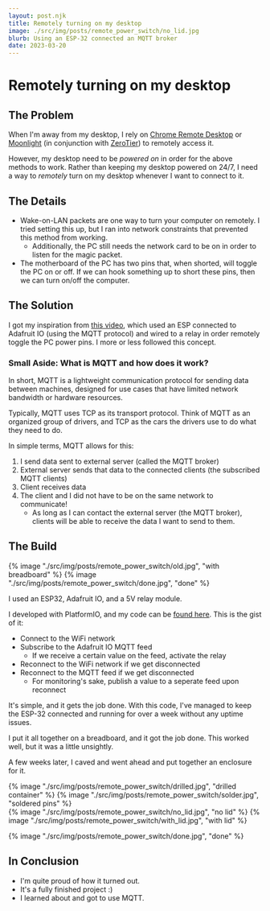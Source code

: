 ```yaml
---
layout: post.njk
title: Remotely turning on my desktop
image: ./src/img/posts/remote_power_switch/no_lid.jpg
blurb: Using an ESP-32 connected an MQTT broker
date: 2023-03-20
---
```

# Remotely turning on my desktop

## The Problem
When I'm away from my desktop, I rely on [Chrome Remote Desktop](https://remotedesktop.google.com/) or [Moonlight](https://moonlight-stream.org/) (in conjunction with [ZeroTier](https://www.zerotier.com/)) to remotely access it.

However, my desktop need to be *powered on* in order for the above methods to work. Rather than keeping my desktop powered on 24/7, 
I need a way to *remotely* turn on my desktop whenever I want to connect to it.

## The Details
* Wake-on-LAN packets are one way to turn your computer on remotely. I tried setting this up, but I ran into network constraints that prevented this method from working.
    * Additionally, the PC still needs the network card to be on in order to listen for the magic packet.
* The motherboard of the PC has two pins that, when shorted, will toggle the PC on or off. If we can hook something up to short these pins, then we can turn
on/off the computer. 

## The Solution
I got my inspiration from [this video](https://www.youtube.com/watch?v=msQVvrFOUlw), which used an ESP connected to Adafruit IO (using the MQTT protocol) 
and wired to a relay in order remotely toggle the PC power pins. I more or less followed this concept.

### Small Aside: What is MQTT and how does it work?
In short, MQTT is a lightweight communication protocol for sending data between machines, designed for use cases that have limited network bandwidth or hardware resources.

Typically, MQTT uses TCP as its transport protocol. Think of MQTT as an organized group of drivers, and TCP as the cars the drivers use to do what they need to do.

In simple terms, MQTT allows for this:
1. I send data sent to external server (called the MQTT broker)
2. External server sends that data to the connected clients (the subscribed MQTT clients)
3. Client receives data
4. The client and I did not have to be on the same network to communicate! 
    * As long as I can contact the external server (the MQTT broker), clients will be able to receive the data I want to send to them.

## The Build

<div picture-grid="2">
{% image "./src/img/posts/remote_power_switch/old.jpg", "with breadboard" %}
{% image "./src/img/posts/remote_power_switch/done.jpg", "done" %}
</div>

I used an ESP32, Adafruit IO, and a 5V relay module.

I developed with PlatformIO, and my code can be [found here](https://github.com/k-xvin/esp32-mqtt-switch). 
This is the gist of it:
* Connect to the WiFi network
* Subscribe to the Adafruit IO MQTT feed
    * If we receive a certain value on the feed, activate the relay
* Reconnect to the WiFi network if we get disconnected
* Reconnect to the MQTT feed if we get disconnected
    * For monitoring's sake, publish a value to a seperate feed upon reconnect

It's simple, and it gets the job done. With this code, 
I've managed to keep the ESP-32 connected and running for over a week without any uptime issues. 

I put it all together on a breadboard, and it got the job done. This worked well, but it was a little unsightly.

A few weeks later, I caved and went ahead and put together an enclosure for it.

<div picture-grid="2">
{% image "./src/img/posts/remote_power_switch/drilled.jpg", "drilled container" %}
{% image "./src/img/posts/remote_power_switch/solder.jpg", "soldered pins" %}
</div>

<div picture-grid="2">
{% image "./src/img/posts/remote_power_switch/no_lid.jpg", "no lid" %}
{% image "./src/img/posts/remote_power_switch/with_lid.jpg", "with lid" %}
</div>

{% image "./src/img/posts/remote_power_switch/done.jpg", "done" %}

## In Conclusion
* I'm quite proud of how it turned out. 
* It's a fully finished project :)
* I learned about and got to use MQTT.


